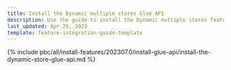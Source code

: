 ```yaml
---
title: Install the Dynamic multiple stores Glue API
description: Use the guide to install the Dynamic multiple stores feature in your project.
last_updated: Apr 25, 2023
template: feature-integration-guide-template
---
```


{% include pbc/all/install-features/202307.0/install-glue-api/install-the-dynamic-store-glue-api.md %} <!-- To edit, see /_includes/pbc/all/install-features/202304.0/install-glue-api/install-the-dynamic-store-glue-api.md -->
